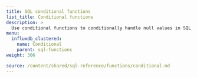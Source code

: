```yaml
---
title: SQL conditional functions
list_title: Conditional functions
description: >
  Use conditional functions to conditionally handle null values in SQL queries.
menu:
  influxdb_clustered:
    name: Conditional
    parent: sql-functions    
weight: 306

source: /content/shared/sql-reference/functions/conditional.md
---
```


<!-- 
The content of this page is at /content/shared/sql-reference/functions/conditional.md
-->
